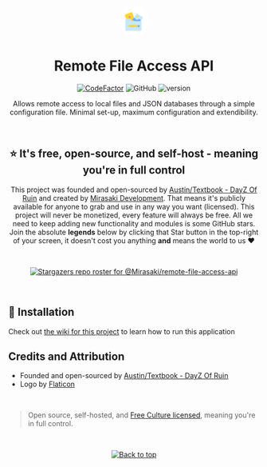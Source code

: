 <p align="center"><img src="assets/logo.png" alt="Remote File Access API Logo" height="60" style="border-radius:50px"/></p>
<h1 align="center">Remote File Access API</h1>
<div align='center'>

[![CodeFactor](https://www.codefactor.io/repository/github/Mirasaki/remote-file-access-api/badge)](https://www.codefactor.io/repository/github/Mirasaki/remote-file-access-api)
![GitHub](https://img.shields.io/github/license/Mirasaki/remote-file-access-api)
![version](https://img.shields.io/github/v/release/Mirasaki/remote-file-access-api)

</div>

<p align="center">
  Allows remote access to local files and JSON databases through a simple configuration file. Minimal set-up, maximum configuration and extendibility.
</p>

<br />
<h2 align="center">⭐ It's free, open-source, and self-host - meaning you're in full control</h2>
<p align="center">
  This project was founded and open-sourced by <a href="https://discord.gg/dayzofruin" target="_blank">Austin/Textbook - DayZ Of Ruin</a> and created by <a href="https://mirasaki.dev" target="_blank">Mirasaki Development</a>. That means it's publicly available for anyone to grab and use in any way you want (licensed). This project will never be monetized, every feature will always be free. All we need to keep adding new functionality and modules is some GitHub stars. Join the absolute <strong>legends</strong> below by clicking that Star button in the top-right of your screen, it doesn't cost you anything <strong>and</strong> means the world to us ❤️
</p>
<br />

<div align='center'>

[![Stargazers repo roster for @Mirasaki/remote-file-access-api](https://reporoster.com/stars/Mirasaki/remote-file-access-api)](https://github.com/Mirasaki/remote-file-access-api/stargazers)
</div>
<br />

<h2 id="installation">🔨 Installation</h2>

Check out [the wiki for this project](https://wiki.mirasaki.dev/docs/remote-file-access-api) to learn how to run this application

## Credits and Attribution

- Founded and open-sourced by [Austin/Textbook - DayZ Of Ruin](https://discord.gg/dayzofruin)
- Logo by [Flaticon](https://www.flaticon.com/free-icons/distance-education)

<br />

> Open source, self-hosted, and [Free Culture licensed](https://creativecommons.org/share-your-work/public-domain/freeworks), meaning you're in full control.

<br />

<p align="center"><a href="https://github.com/Mirasaki/remote-file-access-api#remote-file-access-api"><img src="http://randojs.com/images/backToTopButton.png" alt="Back to top" height="29"/></a></p>
